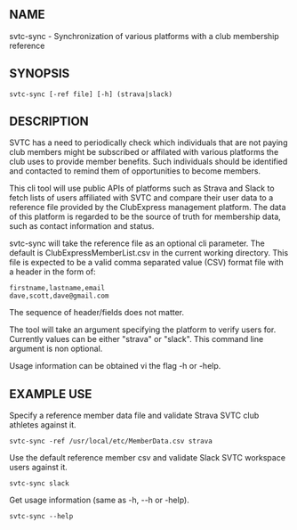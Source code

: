 ## NAME

svtc-sync - Synchronization of various platforms with a club membership reference

## SYNOPSIS

    svtc-sync [-ref file] [-h] (strava|slack)

## DESCRIPTION

SVTC has a need to periodically check which individuals that are not paying club members might be subscribed or affilated with various platforms the club uses to provide member benefits. 
Such individuals should be identified and contacted to remind them of opportunities to become members. 

This cli tool will use public APIs of platforms such as Strava and Slack to fetch lists of users affiliated with SVTC and compare their user data to a reference file provided by the ClubExpress management platform. The data of this platform is regarded to be the source of truth for membership data, such as contact information and status.

svtc-sync will take the reference file as an optional cli parameter. The default is ClubExpressMemberList.csv in the current working directory. This file is expected to be a valid comma separated value (CSV) format file with a header in the form of:

    firstname,lastname,email
    dave,scott,dave@gmail.com

The sequence of header/fields does not matter.

The tool will take an argument specifying the platform to verify users for. Currently values can be either "strava" or "slack". This command line argument is non optional.

Usage information can be obtained vi the flag -h or -help.

## EXAMPLE USE

Specify a reference member data file and validate Strava SVTC club athletes against it.

    svtc-sync -ref /usr/local/etc/MemberData.csv strava

Use the default reference member csv and validate Slack SVTC workspace users against it.

    svtc-sync slack

Get usage information (same as -h, --h or -help).

    svtc-sync --help


